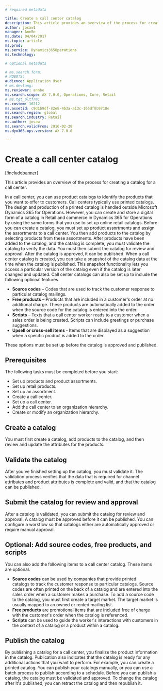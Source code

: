 ```yaml
---
# required metadata

title: Create a call center catalog
description: This article provides an overview of the process for creating a catalog for a call center. 
author: josaw1
manager: AnnBe
ms.date: 04/04/2017
ms.topic: article
ms.prod: 
ms.service: Dynamics365Operations
ms.technology: 

# optional metadata

# ms.search.form: 
# ROBOTS: 
audience: Application User
# ms.devlang: 
ms.reviewer: annbe
ms.search.scope: AX 7.0.0, Operations, Core, Retail
# ms.tgt_pltfrm: 
ms.custom: 16212
ms.assetid: c9d1b9df-82e8-4b3a-a13c-166df8b9718e
ms.search.region: global
ms.search.industry: Retail
ms.author: josaw
ms.search.validFrom: 2016-02-28
ms.dyn365.ops.version: AX 7.0.0

---
```


# Create a call center catalog

[!include[banner](includes/banner.md)]


This article provides an overview of the process for creating a catalog for a call center. 

In a call center, you can use product catalogs to identify the products that you want to offer to customers. Call centers typically use printed catalogs. The design and production of a printed catalog is handled outside Microsoft Dynamics 365 for Operations. However, you can create and store a digital form of a catalog in Retail and commerce in Dynamics 365 for Operations by using the same forms that you use to set up online retail catalogs. Before you can create a catalog, you must set up product assortments and assign the assortments to a call center. You then add products to the catalog by selecting products from these assortments. After products have been added to the catalog, and the catalog is complete, you must validate the catalog to verify the data. You must then submit the catalog for review and approval. After the catalog is approved, it can be published. When a call center catalog is created, you can take a snapshot of the catalog data at the time when the catalog is published. This snapshot functionality lets you access a particular version of the catalog even if the catalog is later changed and updated. Call center catalogs can also be set up to include the following optional features.

-   **Source codes** – Codes that are used to track the customer response to particular catalog mailings.
-   **Free products** – Products that are included in a customer's order at no additional charge. These products are automatically added to the order when the source code for the catalog is entered into the order.
-   **Scripts** – Texts that a call center worker reads to a customer when a sales order is being created. Scripts can include greetings or purchase suggestions.
-   **Upsell or cross-sell items** - Items that are displayed as a suggestion when a specific product is added to the order.

These options must be set up before the catalog is approved and published.

## Prerequisites
The following tasks must be completed before you start:

-   Set up products and product assortments.
-   Set up retail products.
-   Set up an assortment.
-   Create a call center.
-   Set up a call center.
-   Add the call center to an organization hierarchy.
-   Create or modify an organization hierarchy.

## Create a catalog
You must first create a catalog, add products to the catalog, and then review and update the attributes for the products.

## Validate the catalog
After you've finished setting up the catalog, you must validate it. The validation process verifies that the data that is required for channel attributes and product attributes is complete and valid, and that the catalog can be published.

## Submit the catalog for review and approval
After a catalog is validated, you can submit the catalog for review and approval. A catalog must be approved before it can be published. You can configure a workflow so that catalogs either are automatically approved or require manual approval.

## Optional: Add source codes, free products, and scripts
You can also add the following items to a call center catalog. These items are optional.

-   **Source codes** can be used by companies that provide printed catalogs to track the customer response to particular catalogs. Source codes are often printed on the back of a catalog and are entered into the sales order when a customer makes a purchase. To add a source code to the catalog, you must first create a target market. The target market is usually mapped to an owned or rented mailing list.
-   **Free products** are promotional items that are included free of charge with the customer's order when the catalog is referenced.
-   **Scripts** can be used to guide the worker's interactions with customers in the context of a catalog or a product within a catalog.

## Publish the catalog
By publishing a catalog for a call center, you finalize the product information in the catalog. Publication also indicates that the catalog is ready for any additional actions that you want to perform. For example, you can create a printed catalog. You can publish your catalogs manually, or you can use a batch process to publish according to a schedule. Before you can publish a catalog, the catalog must be validated and approved. To change the catalog after it's published, you can retract the catalog and then republish it.



